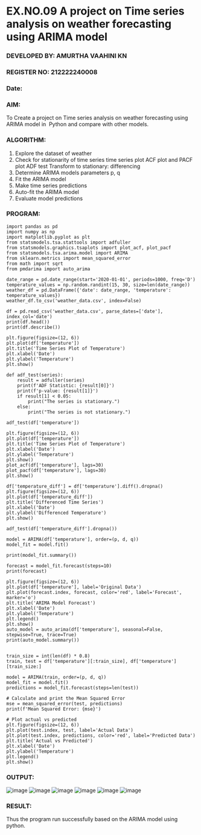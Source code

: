 # EX.NO.09        A project on Time series analysis on weather forecasting using ARIMA model 
### DEVELOPED BY: AMURTHA VAAHINI KN
### REGISTER NO: 212222240008
### Date: 

### AIM:
To Create a project on Time series analysis on weather forecasting using ARIMA model in  Python and compare with other models.
### ALGORITHM:
1. Explore the dataset of weather 
2. Check for stationarity of time series time series plot
   ACF plot and PACF plot
   ADF test
   Transform to stationary: differencing
3. Determine ARIMA models parameters p, q
4. Fit the ARIMA model
5. Make time series predictions
6. Auto-fit the ARIMA model
7. Evaluate model predictions
### PROGRAM:
```
import pandas as pd
import numpy as np
import matplotlib.pyplot as plt
from statsmodels.tsa.stattools import adfuller
from statsmodels.graphics.tsaplots import plot_acf, plot_pacf
from statsmodels.tsa.arima.model import ARIMA
from sklearn.metrics import mean_squared_error
from math import sqrt
from pmdarima import auto_arima

date_range = pd.date_range(start='2020-01-01', periods=1000, freq='D')
temperature_values = np.random.randint(15, 30, size=len(date_range))
weather_df = pd.DataFrame({'date': date_range, 'temperature': temperature_values})
weather_df.to_csv('weather_data.csv', index=False)

df = pd.read_csv('weather_data.csv', parse_dates=['date'], index_col='date')
print(df.head())
print(df.describe())

plt.figure(figsize=(12, 6))
plt.plot(df['temperature'])
plt.title('Time Series Plot of Temperature')
plt.xlabel('Date')
plt.ylabel('Temperature')
plt.show()

def adf_test(series):
    result = adfuller(series)
    print(f'ADF Statistic: {result[0]}')
    print(f'p-value: {result[1]}')
    if result[1] < 0.05:
        print("The series is stationary.")
    else:
        print("The series is not stationary.")

adf_test(df['temperature'])

plt.figure(figsize=(12, 6))
plt.plot(df['temperature'])
plt.title('Time Series Plot of Temperature')
plt.xlabel('Date')
plt.ylabel('Temperature')
plt.show()
plot_acf(df['temperature'], lags=30)
plot_pacf(df['temperature'], lags=30)
plt.show()

df['temperature_diff'] = df['temperature'].diff().dropna()
plt.figure(figsize=(12, 6))
plt.plot(df['temperature_diff'])
plt.title('Differenced Time Series')
plt.xlabel('Date')
plt.ylabel('Differenced Temperature')
plt.show()

adf_test(df['temperature_diff'].dropna())

model = ARIMA(df['temperature'], order=(p, d, q))
model_fit = model.fit()

print(model_fit.summary())

forecast = model_fit.forecast(steps=10)
print(forecast)

plt.figure(figsize=(12, 6))
plt.plot(df['temperature'], label='Original Data')
plt.plot(forecast.index, forecast, color='red', label='Forecast', marker='o')
plt.title('ARIMA Model Forecast')
plt.xlabel('Date')
plt.ylabel('Temperature')
plt.legend()
plt.show()
auto_model = auto_arima(df['temperature'], seasonal=False, stepwise=True, trace=True)
print(auto_model.summary())


train_size = int(len(df) * 0.8)
train, test = df['temperature'][:train_size], df['temperature'][train_size:]

model = ARIMA(train, order=(p, d, q))
model_fit = model.fit()
predictions = model_fit.forecast(steps=len(test))

# Calculate and print the Mean Squared Error
mse = mean_squared_error(test, predictions)
print(f'Mean Squared Error: {mse}')

# Plot actual vs predicted
plt.figure(figsize=(12, 6))
plt.plot(test.index, test, label='Actual Data')
plt.plot(test.index, predictions, color='red', label='Predicted Data')
plt.title('Actual vs Predicted')
plt.xlabel('Date')
plt.ylabel('Temperature')
plt.legend()
plt.show()
```
### OUTPUT:
![image](https://github.com/user-attachments/assets/cd8e5901-ce89-495b-b9af-c8bf2898dfb4)
![image](https://github.com/user-attachments/assets/1f1b8a53-0835-4313-8677-0c5b3b22b2a3)
![image](https://github.com/user-attachments/assets/b7ca9a76-80ab-47fe-ac1a-f2eb953d98e7)
![image](https://github.com/user-attachments/assets/532ddbdc-014a-4ac0-b2c4-200e337be913)
![image](https://github.com/user-attachments/assets/7cd0cbf2-8d53-4a32-baa0-122ab99e55c2)
![image](https://github.com/user-attachments/assets/c618feb7-d62c-45be-b5c0-45278d701ec4)


### RESULT:
Thus the program run successfully based on the ARIMA model using python.
